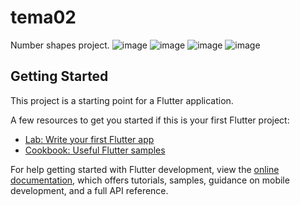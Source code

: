 # tema02

Number shapes project.
![image](https://user-images.githubusercontent.com/45739581/233859861-f2ba5561-d9c8-4ff8-8ade-3d75e58cd3d4.png)
![image](https://user-images.githubusercontent.com/45739581/233859879-49b92205-9d2b-49c2-bcf0-3b767a7070cb.png)
![image](https://user-images.githubusercontent.com/45739581/233859891-5c802044-1b98-4f5e-8920-b4a8846fb015.png)
![image](https://user-images.githubusercontent.com/45739581/233859902-709479c0-89b9-4732-83b7-a6d3187d5f9f.png)


## Getting Started

This project is a starting point for a Flutter application.

A few resources to get you started if this is your first Flutter project:

- [Lab: Write your first Flutter app](https://docs.flutter.dev/get-started/codelab)
- [Cookbook: Useful Flutter samples](https://docs.flutter.dev/cookbook)

For help getting started with Flutter development, view the
[online documentation](https://docs.flutter.dev/), which offers tutorials,
samples, guidance on mobile development, and a full API reference.
